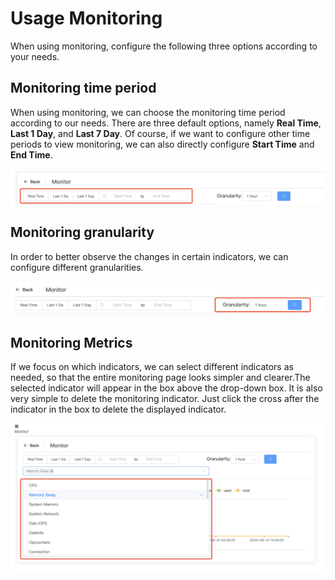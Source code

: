 # Usage Monitoring

When using monitoring, configure the following three options according to your needs.

## Monitoring time period

When using monitoring, we can choose the monitoring time period according to our needs. There are three default options, namely **Real Time**, **Last 1 Day**, and **Last 7 Day**. Of course, if we want to configure other time periods to view monitoring, we can also directly configure **Start Time** and **End Time**.

![image-20240621183326910](../../images/whaleal-platform/06-monitor/monitoring-time-period.png)

## Monitoring granularity

In order to better observe the changes in certain indicators, we can configure different granularities.

![image-20240621183326910](../../images/whaleal-platform/06-monitor/granularity.png)

## Monitoring Metrics

If we focus on which indicators, we can select different indicators as needed, so that the entire monitoring page looks simpler and clearer.The selected indicator will appear in the box above the drop-down box. It is also very simple to delete the monitoring indicator. Just click the cross after the indicator in the box to delete the displayed indicator.

![image-20240621183326910](../../images/whaleal-platform/06-monitor/metrics.png)
